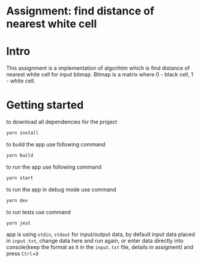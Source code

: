 # Assignment: find distance of nearest white cell
# Intro 
This assignment is a implementation of algorihtm which is find distance of nearest white cell for input bitmap. Bitmap is a matrix where 0 - black cell, 1 - white cell.
# Getting started 
to download all dependencies for the project 
```bash
yarn install
```
to build the app use following command
```bash
yarn build
```
to run the app use following command
```bash
yarn start
```
to run the app in debug mode use command
```bash
yarn dev
```
to run tests use command
```bash
yarn jest
```

app is using `stdin`, `stdout` for input/output data,
by default input data placed in `input.txt`, change data here and run again, 
or enter data directly into console(keep the format as it in the `input.txt` file, details in assigment) and press `Ctrl`+`D`
